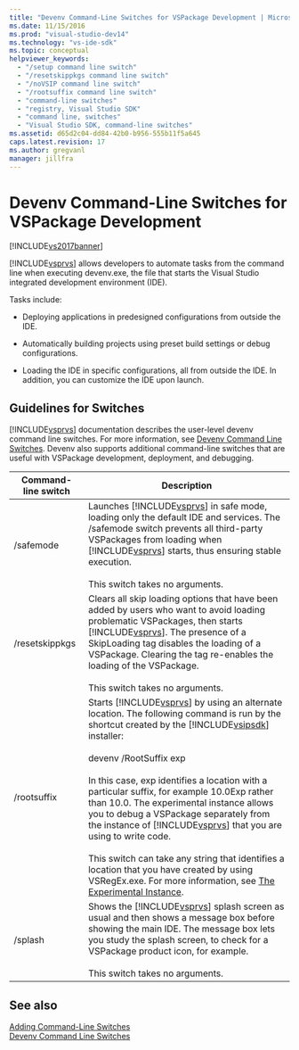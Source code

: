 ```yaml
---
title: "Devenv Command-Line Switches for VSPackage Development | Microsoft Docs"
ms.date: 11/15/2016
ms.prod: "visual-studio-dev14"
ms.technology: "vs-ide-sdk"
ms.topic: conceptual
helpviewer_keywords: 
  - "/setup command line switch"
  - "/resetskippkgs command line switch"
  - "/noVSIP command line switch"
  - "/rootsuffix command line switch"
  - "command-line switches"
  - "registry, Visual Studio SDK"
  - "command line, switches"
  - "Visual Studio SDK, command-line switches"
ms.assetid: d65d2c04-dd84-42b0-b956-555b11f5a645
caps.latest.revision: 17
ms.author: gregvanl
manager: jillfra
---
```

# Devenv Command-Line Switches for VSPackage Development
[!INCLUDE[vs2017banner](../includes/vs2017banner.md)]

[!INCLUDE[vsprvs](../includes/vsprvs-md.md)] allows developers to automate tasks from the command line when executing devenv.exe, the file that starts the Visual Studio integrated development environment (IDE).  
  
 Tasks include:  
  
- Deploying applications in predesigned configurations from outside the IDE.  
  
- Automatically building projects using preset build settings or debug configurations.  
  
- Loading the IDE in specific configurations, all from outside the IDE. In addition, you can customize the IDE upon launch.  
  
## Guidelines for Switches  
 [!INCLUDE[vsprvs](../includes/vsprvs-md.md)] documentation describes the user-level devenv command line switches. For more information, see [Devenv Command Line Switches](../ide/reference/devenv-command-line-switches.md). Devenv also supports additional command-line switches that are useful with VSPackage development, deployment, and debugging.  
  
|Command-line switch|Description|  
|--------------------------|-----------------|  
|/safemode|Launches [!INCLUDE[vsprvs](../includes/vsprvs-md.md)] in safe mode, loading only the default IDE and services. The /safemode switch prevents all third-party VSPackages from loading when [!INCLUDE[vsprvs](../includes/vsprvs-md.md)] starts, thus ensuring stable execution.<br /><br /> This switch takes no arguments.|  
|/resetskippkgs|Clears all skip loading options that have been added by users who want to avoid loading problematic VSPackages, then starts [!INCLUDE[vsprvs](../includes/vsprvs-md.md)]. The presence of a SkipLoading tag disables the loading of a VSPackage. Clearing the tag re-enables the loading of the VSPackage.<br /><br /> This switch takes no arguments.|  
|/rootsuffix|Starts [!INCLUDE[vsprvs](../includes/vsprvs-md.md)] by using an alternate location. The following command is run by the shortcut created by the [!INCLUDE[vsipsdk](../includes/vsipsdk-md.md)] installer:<br /><br /> devenv /RootSuffix exp<br /><br /> In this case, exp identifies a location with a particular suffix, for example 10.0Exp rather than 10.0. The experimental instance allows you to debug a VSPackage separately from the instance of [!INCLUDE[vsprvs](../includes/vsprvs-md.md)] that you are using to write code.<br /><br /> This switch can take any string that identifies a location that you have created by using VSRegEx.exe. For more information, see [The Experimental Instance](../extensibility/the-experimental-instance.md).|  
|/splash|Shows the [!INCLUDE[vsprvs](../includes/vsprvs-md.md)] splash screen as usual and then shows a message box before showing the main IDE. The message box lets you study the splash screen, to check for a VSPackage product icon, for example.<br /><br /> This switch takes no arguments.|  
  
## See also  
 [Adding Command-Line Switches](../extensibility/adding-command-line-switches.md)   
 [Devenv Command Line Switches](../ide/reference/devenv-command-line-switches.md)
